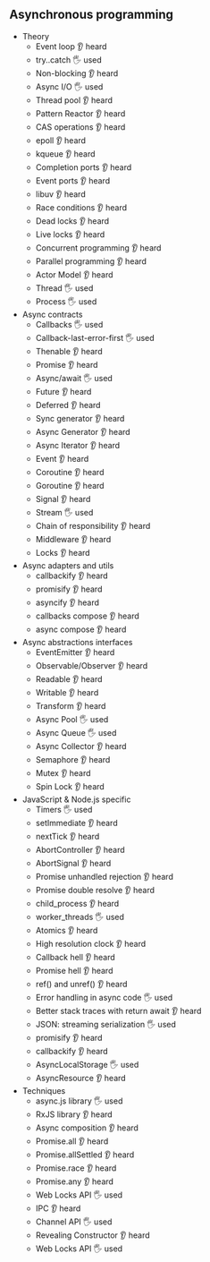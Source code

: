 ## Asynchronous programming

- Theory
  - Event loop 👂 heard
  - try..catch 🖐️ used
  - Non-blocking 👂 heard
  - Async I/O 🖐️ used
  - Thread pool 👂 heard
  - Pattern Reactor 👂 heard
  - CAS operations 👂 heard
  - epoll 👂 heard
  - kqueue 👂 heard
  - Completion ports 👂 heard
  - Event ports 👂 heard
  - libuv 👂 heard
  - Race conditions 👂 heard
  - Dead locks 👂 heard
  - Live locks 👂 heard
  - Concurrent programming 👂 heard
  - Parallel programming 👂 heard
  - Actor Model 👂 heard
  - Thread 🖐️ used
  - Process 🖐️ used
- Async contracts
  - Callbacks 🖐️ used
  - Callback-last-error-first 🖐️ used
  - Thenable 👂 heard
  - Promise 👂 heard
  - Async/await 🖐️ used
  - Future 👂 heard
  - Deferred 👂 heard
  - Sync generator 👂 heard
  - Async Generator 👂 heard
  - Async Iterator 👂 heard
  - Event 👂 heard
  - Coroutine 👂 heard
  - Goroutine 👂 heard
  - Signal 👂 heard
  - Stream 🖐️ used
  - Chain of responsibility 👂 heard
  - Middleware 👂 heard
  - Locks 👂 heard
- Async adapters and utils
  - callbackify 👂 heard
  - promisify 👂 heard
  - asyncify 👂 heard
  - callbacks compose 👂 heard
  - async compose 👂 heard
- Async abstractions interfaces
  - EventEmitter 👂 heard
  - Observable/Observer 👂 heard
  - Readable 👂 heard
  - Writable 👂 heard
  - Transform 👂 heard
  - Async Pool 🖐️ used
  - Async Queue 🖐️ used
  - Async Collector 👂 heard
  - Semaphore 👂 heard
  - Mutex 👂 heard
  - Spin Lock 👂 heard
- JavaScript & Node.js specific
  - Timers 🖐️ used
  - setImmediate 👂 heard
  - nextTick 👂 heard
  - AbortController 👂 heard
  - AbortSignal 👂 heard
  - Promise unhandled rejection 👂 heard
  - Promise double resolve 👂 heard
  - child_process 👂 heard
  - worker_threads 🖐️ used
  - Atomics 👂 heard
  - High resolution clock 👂 heard
  - Callback hell 👂 heard
  - Promise hell 👂 heard
  - ref() and unref() 👂 heard
  - Error handling in async code 🖐️ used
  - Better stack traces with return await 👂 heard
  - JSON: streaming serialization 🖐️ used
  - promisify 👂 heard
  - callbackify 👂 heard
  - AsyncLocalStorage 🖐️ used
  - AsyncResource 👂 heard
- Techniques
  - async.js library 🖐️ used
  - RxJS library 👂 heard
  - Async composition 👂 heard
  - Promise.all 👂 heard
  - Promise.allSettled 👂 heard
  - Promise.race 👂 heard
  - Promise.any 👂 heard
  - Web Locks API 🖐️ used
  - IPC 👂 heard
  - Channel API 🖐️ used
  - Revealing Constructor 👂 heard
  - Web Locks API 🖐️ used
